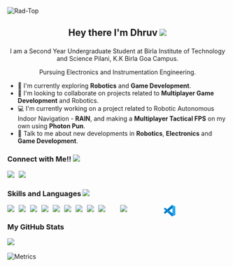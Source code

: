<p align="left"> <img src="https://komarev.com/ghpvc/?username=DhruvPotdar&label=Profile%20views&color=0e75b6&style=flat" alt="Rad-Top" /> </p>

<h2>
<p align = "center">
Hey there I'm Dhruv <img src = "https://raw.githubusercontent.com/MartinHeinz/MartinHeinz/master/wave.gif" width = 26px>
</p>
</h2>


<!--Add website Link here-->

<p align = "center">
I am a Second Year Undergraduate Student at Birla Institute of Technology and Science Pilani, K.K Birla Goa Campus.
<p align = "center">Pursuing Electronics and Instrumentation Engineering.
</p>
</p>

- 🌳 I'm currently exploring **Robotics** and **Game Development**.
- 👯 I'm looking to collaborate on projects related to **Multiplayer Game Development** and Robotics.
- 💻 I'm currently working on a project related to Robotic Autonomous Indoor Navigation - **RAIN**, and making a **Multiplayer Tactical FPS** on my own using **Photon Pun**.
- 💬 Talk to me about new developments in **Robotics**, **Electronics** and **Game Development**.  

</p>
<h3 align='centre'> Connect with Me!! <img src='https://raw.githubusercontent.com/ShahriarShafin/ShahriarShafin/main/Assets/handshake.gif' width="40px"> </h3>
<p align = 'left'> 
<a href = 'https://www.linkedin.com/in/dhruv-potdar-322173204/'> <img width = '26px' align= 'centre' src="https://raw.githubusercontent.com/rahulbanerjee26/githubAboutMeGenerator/main/icons/linked-in-alt.svg"/></a> 
<a href = 'https://www.instagram.com/dhruvpotdar_/'> <img width = '26px' align= 'left' src="https://raw.githubusercontent.com/rahulbanerjee26/githubAboutMeGenerator/main/icons/instagram.svg"/></a> 
</p>
</div>  
<h3 align='left'> Skills and Languages <img src = "https://media2.giphy.com/media/QssGEmpkyEOhBCb7e1/giphy.gif?cid=ecf05e47a0n3gi1bfqntqmob8g9aid1oyj2wr3ds3mg700bl&rid=giphy.gif" width = 25px> </h3>

<img width ='26px' align='left' src ='https://raw.githubusercontent.com/rahulbanerjee26/githubAboutMeGenerator/main/icons/github.svg' />

<img width ='26px' align='left' src ='https://raw.githubusercontent.com/rahulbanerjee26/githubAboutMeGenerator/main/icons/java.svg'/>

<img width ='26px' align='left' src ='https://raw.githubusercontent.com/rahulbanerjee26/githubAboutMeGenerator/main/icons/python.svg'/>

<img width ='26px' align='left' src ='https://raw.githubusercontent.com/rahulbanerjee26/githubAboutMeGenerator/main/icons/git.svg'/>

<img width ='26px' align='left' src ='https://raw.githubusercontent.com/rahulbanerjee26/githubAboutMeGenerator/main/icons/cpp.svg'/>

<img width ='26px' align='left' src ='https://raw.githubusercontent.com/rahulbanerjee26/githubAboutMeGenerator/main/icons/csharp.svg'/>

<img width ='26px' align='left' src ='https://raw.githubusercontent.com/rahulbanerjee26/githubAboutMeGenerator/main/icons/unity.svg'/>

<img width ='26px' align='left' src ='https://raw.githubusercontent.com/rahulbanerjee26/githubAboutMeGenerator/main/icons/linux.svg'/>

<img width ='50px' align='left' src ='https://upload.wikimedia.org/wikipedia/commons/b/bb/Ros_logo.svg'/>

<img width ='100px' align='left' src ='https://upload.wikimedia.org/wikipedia/commons/1/13/Gazebo_logo.svg'/>

<img align="left" alt="Visual Studio Code" width="26px" src="https://raw.githubusercontent.com/github/explore/80688e429a7d4ef2fca1e82350fe8e3517d3494d/topics/visual-studio-code/visual-studio-code.png"/>  
  
<br> 
<h3>My GitHub Stats</h3>  

<img align="centre" src="https://github-readme-stats.vercel.app/api?username=DhruvPotdar&count_private=true&show_icons=true&theme=dark"/>

![Metrics](https://metrics.lecoq.io/DhruvPotdar?template=classic&config.timezone=Asia%2FCalcutta)

<!-- <img align="left" alt="Latex" width="26px" src="https://raw.githubusercontent.com/github/explore/80688e429a7d4ef2fca1e82350fe8e3517d3494d/topics/latex/latex.png" /> -->
